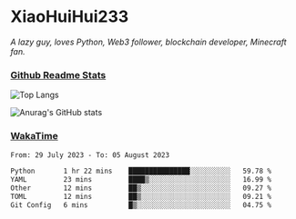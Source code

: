 # XiaoHuiHui233

*A lazy guy, loves Python, Web3 follower, blockchain developer, Minecraft fan.*

### [Github Readme Stats](https://github.com/anuraghazra/github-readme-stats)

![Top Langs](https://github-readme-stats.vercel.app/api/top-langs/?username=XiaoHuiHui233&layout=compact&theme=github_dark)

![Anurag's GitHub stats](https://github-readme-stats.vercel.app/api?username=XiaoHuiHui233&show_icons=true&theme=github_dark)

### [WakaTime](https://wakatime.com)

<!--START_SECTION:waka-->

```txt
From: 29 July 2023 - To: 05 August 2023

Python       1 hr 22 mins    ███████████████░░░░░░░░░░   59.78 %
YAML         23 mins         ████▒░░░░░░░░░░░░░░░░░░░░   16.99 %
Other        12 mins         ██▒░░░░░░░░░░░░░░░░░░░░░░   09.27 %
TOML         12 mins         ██▒░░░░░░░░░░░░░░░░░░░░░░   09.21 %
Git Config   6 mins          █▒░░░░░░░░░░░░░░░░░░░░░░░   04.75 %
```

<!--END_SECTION:waka-->
